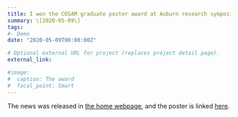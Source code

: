 ```yaml
---
title: I won the COSAM graduate poster award at Auburn research symposium
summary: \[2020-05-09\]
tags:
#- Demo
date: "2020-05-09T00:00:00Z"

# Optional external URL for project (replaces project detail page).
external_link:

#image:
#  caption: The award
#  focal_point: Smart
---
```

The news was released in [the home webpage](https://cws.auburn.edu/OVPR/pm/researchsymposia/student), and the poster is linked [here](https://auburn.app.box.com/s/5515lp3025n4novdua7cloavcewoycw7).